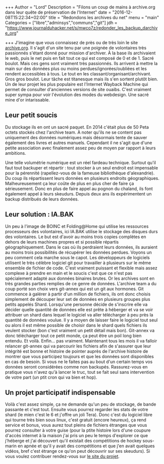 +++
Author = "Lord"
Description = "Filons un coup de mains à archive.org dans leur quête de préservation de l'Internet"
date = "2016-12-08T15:22:34+02:00"
title = "Redondons les archives du net"
menu = "main"
Categories = ["libre","adminsys","communs","git"]
jdh = "https://www.journalduhacker.net/s/mwco7z/redonder_les_backup_darchive_org"

+++
J'imagine que vous connaissez de près ou de très loin le site [archive.org](https://archive.org). Il s'agit d'un site tenu par une poignée de volontaires très passionnés s'étant donné pour mission d'archiver. À la base ils archivaient le web, puis le net puis en fait tout ce qui est composé de 0 et de 1. Sacré boulot. Mais ces gens sont vraiment très passionnés. Ils arrivent à mettre la main sur des données plus ou moins perdues/ignorées/oubliées et les rendent accessibles à tous. Le tout en les classant/organisant/archivant. Gros gros boulot. Leur tâche est titanesque mais ils s'en sortent plutôt bien. Un de leur projet les plus populaire est l'Internet Wayback Machine qui permet de consulter d'anciennes versions de site ouaibs. C'est vraiment super sympa pour voir l'évolution des modes du webdesign. Une sacré mine d'or intarissable.

## Leur petit soucis
Du stockage ils en ont un sacré paquet. En 2014 c'était plus de 50 Peta octets stockés chez l'archive team. À noter qu'ils ne se content pas uniquement des données numériques mais désormais tente de sauver également des livres et autres manuels. Cependant il ne s'agit que d'une petite association avec finalement assez peu de moyen par rapport à leurs ambitions.

Une telle volumétrie numérique est un réel fardeau technique. Surtout qu'il faut tout backuper et répartir : tout stocker à un seul endroit est impensable pour la pérennité (rapellez-vous de la fameuse bibliothèque d'alexandrie). Du coup ils répartissent leurs données en plusieurs endroits géographiques. Malheureusement ça leur coûte de plus en plus cher de faire ça sérieusement. Donc en plus de faire appel au pognon du chaland, ils font également appel à leurs skeudurs. Depuis deux ans ils expérimentent un backup distribués de leurs données.

## Leur solution : IA.BAK
Un peu à l'image de BOINC et Folding@Home qui utilise les ressources processeurs des volontaires, ici IA.BAK utilise le stockage des disques durs des volontaires. Le but est d'avoir au moins trois copies complètes en dehors de leurs machines propres et si possible répartis géographiquement. Dans le cas où ils perdraient leurs données, ils auraient au moins trois possibilités de récupérer les données perdues. Voyons un peu comment cela marche sous le capot. Les développeurs de logiciels utilisent le très célèbre logiciel git pour travailler à plusieurs sur le même ensemble de fichier de code. C'est vraiment puissant et flexible mais assez complexe à prendre en main et le soucis c'est que ce n'est pas spécialement adapté aux données binaires brutes. Or les archives sont en très grandes parties remplies de ce genre de données. L'archive team a du coup porté son choix vers git-annex qui est un git aux hormones. Git commence à galérer à partir d'un million de fichiers, ils ont donc choisis simplement de découper leur set de données en plusieurs groupes plus petits appelés Shard. Lorsqu'une personne décide de s'inscrire elle va décider quelle quantité de données elle est prête à héberger et va se voir attribuer un shard dans lequel le logiciel va aller télécharger à peu près la quantité de données voulue. Il y a moyen de laisser faire le logiciel tout seul ou alors il est même possible de choisir dans le shard quels fichiers ils veulent stocker (bon c'est vraiment un petit détail mais bon). Git-annex va donc télécharger tout ce petit monde, ça peut être un poil long bien entendu. Et voilà. Enfin… pas vraiment. Maintenant tous les mois il va falloir relancer git-annex qui va parcourir les fichiers afin de s'assurer que leur intégrité est bonne et histoire de pointer auprès de l'archive histoire de montrer que vous participez toujours et que les données sont disponibles en cas de besoin. Si vous ne le faites pas au bout d'un certain temps vos données seront considérées comme non backupés. Rassurez-vous en pratique vous n'avez qu'à lancer le truc, tout se fait seul sans intervention de votre part (un ptit cron qui va bien et hop).

## Un projet participatif indispensable
Voilà c'est assez simple, ça ne demande qu'un peu de stockage, de bande passante et c'est tout. Ensuite vous pourrez regarder les stats de votre shard (le mien c'est le 6 et j'offre un joli Tera). Donc c'est du logiciel libre qui tourne très bien sous linux, c'est gratuit (encore heureux), ça rend service et bonus, vous aurez tout pleins de fichiers étranges que vous pourrez consulter à votre guise (pour la ptite histoire lors d'une coupure d'accès internet à la maison j'ai pris un peu le temps d'explorer ce que j'héberge et j'ai découvert qu'il existait des compétitions de hockey sous-marin en apnée et qu'il y avait des compétitions et que j'en avait quelques vidéos, bref c'est étrange ce qu'on peut découvrir sur ses skeudurs). Si vous voulez contribuer rendez-vous sur [le site du projet](http://archiveteam.org/index.php?title=INTERNETARCHIVE.BAK).


